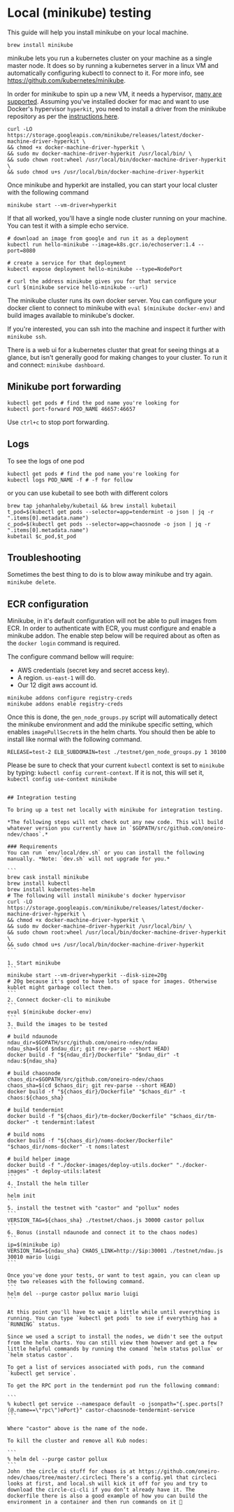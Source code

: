 # Local (minikube) testing

This guide will help you install minikube on your local machine.

`brew install minikube`

minikube lets you run a kubernetes cluster on your machine as a single master node. It does so by running a kubernetes server in a linux VM and automatically configuring kubectl to connect to it. For more info, see https://github.com/kubernetes/minikube.

In order for minikube to spin up a new VM, it needs a hypervisor, [many are supported](https://github.com/kubernetes/minikube). Assuming you've installed docker for mac and want to use Docker's hypervisor `hyperkit`, you need to install a driver from the minikube repository as per the [instructions here](https://github.com/kubernetes/minikube/blob/master/docs/drivers.md#hyperkit-driver).

```
curl -LO https://storage.googleapis.com/minikube/releases/latest/docker-machine-driver-hyperkit \
&& chmod +x docker-machine-driver-hyperkit \
&& sudo mv docker-machine-driver-hyperkit /usr/local/bin/ \
&& sudo chown root:wheel /usr/local/bin/docker-machine-driver-hyperkit \
&& sudo chmod u+s /usr/local/bin/docker-machine-driver-hyperkit
```

Once minikube and hyperkit are installed, you can start your local cluster with the following command

```
minikube start --vm-driver=hyperkit
```

If that all worked, you'll have a single node cluster running on your machine. You can test it with a simple echo service.

```
# download an image from google and run it as a deployment
kubectl run hello-minikube --image=k8s.gcr.io/echoserver:1.4 --port=8080

# create a service for that deployment
kubectl expose deployment hello-minikube --type=NodePort

# curl the address minikube gives you for that service
curl $(minikube service hello-minikube --url)
```

The minikube cluster runs its own docker server. You can configure your docker client to connect to minikube with `eval $(minikube docker-env)` and build images available to minikube's docker.

If you're interested, you can ssh into the machine and inspect it further with `minikube ssh`.

There is a web ui for a kubernetes cluster that great for seeing things at a glance, but isn't generally good for making changes to your cluster. To run it and connect: `minikube dashboard`.

## Minikube port forwarding

```shell
kubectl get pods # find the pod name you're looking for
kubectl port-forward POD_NAME 46657:46657
```

Use `ctrl+c` to stop port forwarding.

## Logs

To see the logs of one pod

```shell
kubectl get pods # find the pod name you're looking for
kubectl logs POD_NAME -f # -f for follow
```

or you can use kubetail to see both with different colors

```shell
brew tap johanhaleby/kubetail && brew install kubetail
t_pod=$(kubectl get pods --selector=app=tendermint -o json | jq -r ".items[0].metadata.name")
c_pod=$(kubectl get pods --selector=app=chaosnode -o json | jq -r ".items[0].metadata.name")
kubetail $c_pod,$t_pod
```

## Troubleshooting

Sometimes the best thing to do is to blow away minikube and try again. `minikube delete`.

## ECR configuration

Minikube, in it's default configuration will not be able to pull images from ECR. In order to authenticate with ECR, you must configure and enable a minikube addon. The enable step below will be required about as often as the `docker login` command is required.

The configure command bellow will require:

  * AWS credentials (secret key and secret access key).
  * A region. `us-east-1` will do.
  * Our 12 digit aws account id.

```
minikube addons configure registry-creds
minikube addons enable registry-creds
```

Once this is done, the `gen_node_groups.py` script will automatically detect the minikube environment and add the minikube specific setting, which enables `imagePullSecret`s in the helm charts. You should then be able to install like normal with the following command.

```
RELEASE=test-2 ELB_SUBDOMAIN=test ./testnet/gen_node_groups.py 1 30100
```

Please be sure to check that your current `kubectl` context is set to `minikube` by typing: `kubectl config current-context`. If it is not, this will set it, `kubectl config use-context minikube`

~~~

## Integration testing

To bring up a test net locally with minikube for integration testing.

*The following steps will not check out any new code. This will build whatever version you currently have in `$GOPATH/src/github.com/oneiro-ndev/chaos`.*

### Requirements
You can run `env/local/dev.sh` or you can install the following manually. *Note: `dev.sh` will not upgrade for you.*

```
brew cask install minikube
brew install kubectl
brew install kubernetes-helm
# The following will install minikube's docker hypervisor
curl -LO https://storage.googleapis.com/minikube/releases/latest/docker-machine-driver-hyperkit \
&& chmod +x docker-machine-driver-hyperkit \
&& sudo mv docker-machine-driver-hyperkit /usr/local/bin/ \
&& sudo chown root:wheel /usr/local/bin/docker-machine-driver-hyperkit \
&& sudo chmod u+s /usr/local/bin/docker-machine-driver-hyperkit
```

1. Start minikube
```
minikube start --vm-driver=hyperkit --disk-size=20g
# 20g because it's good to have lots of space for images. Otherwise kublet might garbage collect them.
```
2. Connect docker-cli to minikube
```
eval $(minikube docker-env)
```
3. Build the images to be tested
```
# build ndaunode
ndau_dir=$GOPATH/src/github.com/oneiro-ndev/ndau
ndau_sha=$(cd $ndau_dir; git rev-parse --short HEAD)
docker build -f "${ndau_dir}/Dockerfile" "$ndau_dir" -t ndau:${ndau_sha}

# build chaosnode
chaos_dir=$GOPATH/src/github.com/oneiro-ndev/chaos
chaos_sha=$(cd $chaos_dir; git rev-parse --short HEAD)
docker build -f "${chaos_dir}/Dockerfile" "$chaos_dir" -t chaos:${chaos_sha}

# build tendermint
docker build -f "${chaos_dir}/tm-docker/Dockerfile" "$chaos_dir/tm-docker" -t tendermint:latest

# build noms
docker build -f "${chaos_dir}/noms-docker/Dockerfile" "$chaos_dir/noms-docker" -t noms:latest

# build helper image
docker build -f "./docker-images/deploy-utils.docker" "./docker-images" -t deploy-utils:latest
```
4. Install the helm tiller
```
helm init
```
5. install the testnet with "castor" and "pollux" nodes
```
VERSION_TAG=${chaos_sha} ./testnet/chaos.js 30000 castor pollux
```
6. Bonus (install ndaunode and connect it to the chaos nodes)
```
ip=$(minikube ip)
VERSION_TAG=${ndau_sha} CHAOS_LINK=http://$ip:30001 ./testnet/ndau.js 30010 mario luigi
```

Once you've done your tests, or want to test again, you can clean up the two releases with the following command.
```
helm del --purge castor pollux mario luigi
```

At this point you'll have to wait a little while until everything is running. You can type `kubectl get pods` to see if everything has a `RUNNING` status.

Since we used a script to install the nodes, we didn't see the output from the helm charts. You can still view them however and get a few little helpful commands by running the comand `helm status pollux` or `helm status castor`.

To get a list of services associated with pods, run the command `kubectl get service`.

To get the RPC port in the tendermint pod run the following command:

```
% kubectl get service --namespace default -o jsonpath="{.spec.ports[?(@.name==\"rpc\")ePort}" castor-chaosnode-tendermint-service
```

Where "castor" above is the name of the node.

To kill the cluster and remove all Kub nodes:

```
% helm del --purge castor pollux
```
John  the circle ci stuff for chaos is at https://github.com/oneiro-ndev/chaos/tree/master/.circleci There’s a config.yml that circleci looks at first, and local.sh will kick it off for you and try to download the circle-ci-cli if you don’t already have it. The dockerfile there is also a good example of how you can build the environment in a container and then run commands on it 🙂

~~~

